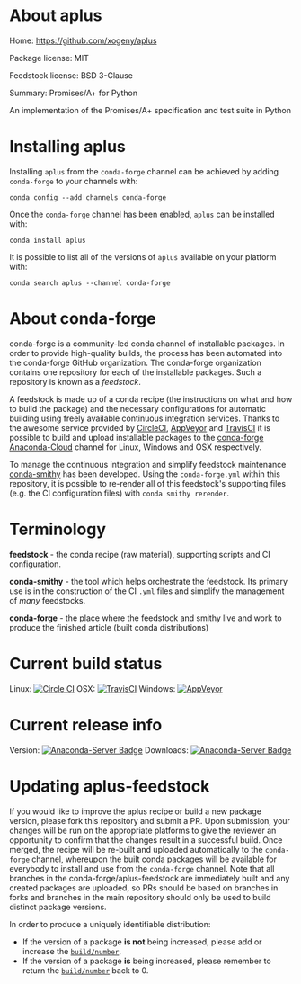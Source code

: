 About aplus
===========

Home: https://github.com/xogeny/aplus

Package license: MIT

Feedstock license: BSD 3-Clause

Summary: Promises/A+ for Python

An implementation of the Promises/A+ specification and test suite in Python


Installing aplus
================

Installing `aplus` from the `conda-forge` channel can be achieved by adding `conda-forge` to your channels with:

```
conda config --add channels conda-forge
```

Once the `conda-forge` channel has been enabled, `aplus` can be installed with:

```
conda install aplus
```

It is possible to list all of the versions of `aplus` available on your platform with:

```
conda search aplus --channel conda-forge
```



About conda-forge
=================

conda-forge is a community-led conda channel of installable packages.
In order to provide high-quality builds, the process has been automated into the
conda-forge GitHub organization. The conda-forge organization contains one repository
for each of the installable packages. Such a repository is known as a *feedstock*.

A feedstock is made up of a conda recipe (the instructions on what and how to build
the package) and the necessary configurations for automatic building using freely
available continuous integration services. Thanks to the awesome service provided by
[CircleCI](https://circleci.com/), [AppVeyor](http://www.appveyor.com/)
and [TravisCI](https://travis-ci.org/) it is possible to build and upload installable
packages to the [conda-forge](https://anaconda.org/conda-forge)
[Anaconda-Cloud](http://docs.anaconda.org/) channel for Linux, Windows and OSX respectively.

To manage the continuous integration and simplify feedstock maintenance
[conda-smithy](http://github.com/conda-forge/conda-smithy) has been developed.
Using the ``conda-forge.yml`` within this repository, it is possible to re-render all of
this feedstock's supporting files (e.g. the CI configuration files) with ``conda smithy rerender``.


Terminology
===========

**feedstock** - the conda recipe (raw material), supporting scripts and CI configuration.

**conda-smithy** - the tool which helps orchestrate the feedstock.
                   Its primary use is in the construction of the CI ``.yml`` files
                   and simplify the management of *many* feedstocks.

**conda-forge** - the place where the feedstock and smithy live and work to
                  produce the finished article (built conda distributions)

Current build status
====================

Linux: [![Circle CI](https://circleci.com/gh/conda-forge/aplus-feedstock.svg?style=shield)](https://circleci.com/gh/conda-forge/aplus-feedstock)
OSX: [![TravisCI](https://travis-ci.org/conda-forge/aplus-feedstock.svg?branch=master)](https://travis-ci.org/conda-forge/aplus-feedstock)
Windows: [![AppVeyor](https://ci.appveyor.com/api/projects/status/github/conda-forge/aplus-feedstock?svg=True)](https://ci.appveyor.com/project/conda-forge/aplus-feedstock/branch/master)

Current release info
====================
Version: [![Anaconda-Server Badge](https://anaconda.org/conda-forge/aplus/badges/version.svg)](https://anaconda.org/conda-forge/aplus)
Downloads: [![Anaconda-Server Badge](https://anaconda.org/conda-forge/aplus/badges/downloads.svg)](https://anaconda.org/conda-forge/aplus)


Updating aplus-feedstock
========================

If you would like to improve the aplus recipe or build a new
package version, please fork this repository and submit a PR. Upon submission,
your changes will be run on the appropriate platforms to give the reviewer an
opportunity to confirm that the changes result in a successful build. Once
merged, the recipe will be re-built and uploaded automatically to the
`conda-forge` channel, whereupon the built conda packages will be available for
everybody to install and use from the `conda-forge` channel.
Note that all branches in the conda-forge/aplus-feedstock are
immediately built and any created packages are uploaded, so PRs should be based
on branches in forks and branches in the main repository should only be used to
build distinct package versions.

In order to produce a uniquely identifiable distribution:
 * If the version of a package **is not** being increased, please add or increase
   the [``build/number``](http://conda.pydata.org/docs/building/meta-yaml.html#build-number-and-string).
 * If the version of a package **is** being increased, please remember to return
   the [``build/number``](http://conda.pydata.org/docs/building/meta-yaml.html#build-number-and-string)
   back to 0.
